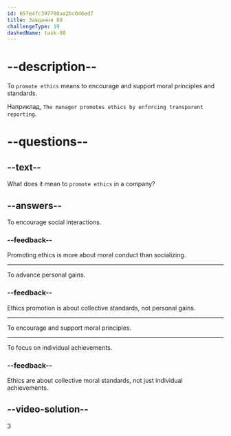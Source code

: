```yaml
---
id: 657e4fc397780aa2bc046ed7
title: Завдання 80
challengeType: 19
dashedName: task-80
---
```


# --description--

To `promote ethics` means to encourage and support moral principles and standards.

Наприклад, `The manager promotes ethics by enforcing transparent reporting`.

# --questions--

## --text--

What does it mean to `promote ethics` in a company?

## --answers--

To encourage social interactions.

### --feedback--

Promoting ethics is more about moral conduct than socializing.

---

To advance personal gains.

### --feedback--

Ethics promotion is about collective standards, not personal gains.

---

To encourage and support moral principles.

---

To focus on individual achievements.

### --feedback--

Ethics are about collective moral standards, not just individual achievements.

## --video-solution--

3

